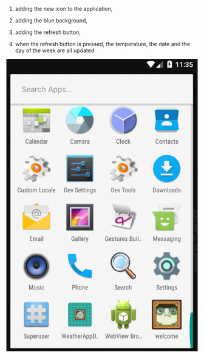 1. adding the new icon to the application,

2. adding the blue background,

3. adding the refresh button,

4. when the refresh button is pressed, the temperature, the date and the day of the week are all updated

![](http://github.com/w006gy/Android_intro/blob/master/GIF.gif?raw=true)
